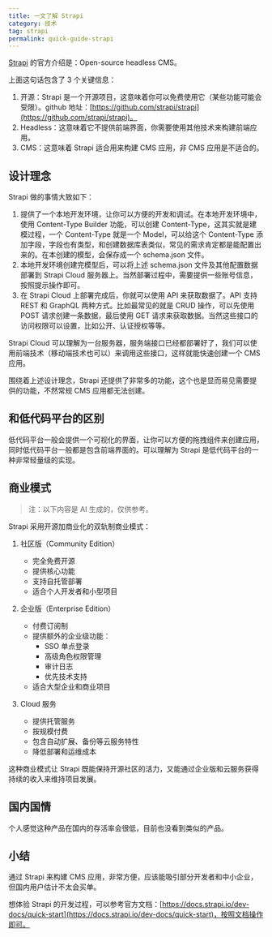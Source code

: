 ```yaml
---
title: 一文了解 Strapi
category: 技术
tag: strapi
permalink: quick-guide-strapi
---
```


[Strapi](https://strapi.io/) 的官方介绍是：Open-source headless CMS。

上面这句话包含了 3 个关键信息：

1. 开源：Strapi 是一个开源项目，这意味着你可以免费使用它（某些功能可能会受限）。github 地址：[https://github.com/strapi/strapi](https://github.com/strapi/strapi)。
2. Headless：这意味着它不提供前端界面，你需要使用其他技术来构建前端应用。
3. CMS：这意味着 Strapi 适合用来构建 CMS 应用，非 CMS 应用是不适合的。

## 设计理念

Strapi 做的事情大致如下：

1. 提供了一个本地开发环境，让你可以方便的开发和调试。在本地开发环境中，使用 Content-Type Builder 功能，可以创建 Content-Type，这其实就是建模过程，一个 Content-Type 就是一个 Model，可以给这个 Content-Type 添加字段，字段也有类型，和创建数据库表类似，常见的需求肯定都是能配置出来的。在本创建的模型，会保存成一个 schema.json 文件。
2. 本地开发环境创建完模型后，可以将上述 schema.json 文件及其他配置数据部署到 Strapi Cloud 服务器上。当然部署过程中，需要提供一些账号信息，按照提示操作即可。
3. 在 Strapi Cloud 上部署完成后，你就可以使用 API 来获取数据了。API 支持 REST 和 GraphQL 两种方式。比如最常见的就是 CRUD 操作，可以先使用 POST 请求创建一条数据，最后使用 GET 请求来获取数据。当然这些接口的访问权限可以设置，比如公开、认证授权等等。

Strapi Cloud 可以理解为一台服务器，服务端接口已经都部署好了，我们可以使用前端技术（移动端技术也可以）来调用这些接口，这样就能快速创建一个 CMS 应用。

围绕着上述设计理念，Strapi 还提供了非常多的功能，这个也是显而易见需要提供的功能，不然常规 CMS 应用都无法创建。

## 和低代码平台的区别

低代码平台一般会提供一个可视化的界面，让你可以方便的拖拽组件来创建应用，同时低代码平台一般都是包含前端界面的。可以理解为 Strapi 是低代码平台的一种非常轻量级的实现。

## 商业模式

> 注：以下内容是 AI 生成的，仅供参考。

Strapi 采用开源加商业化的双轨制商业模式：

1. 社区版（Community Edition）
   - 完全免费开源
   - 提供核心功能
   - 支持自托管部署
   - 适合个人开发者和小型项目

2. 企业版（Enterprise Edition）
   - 付费订阅制
   - 提供额外的企业级功能：
     - SSO 单点登录
     - 高级角色权限管理
     - 审计日志
     - 优先技术支持
   - 适合大型企业和商业项目

3. Cloud 服务
   - 提供托管服务
   - 按规模付费
   - 包含自动扩展、备份等云服务特性
   - 降低部署和运维成本

这种商业模式让 Strapi 既能保持开源社区的活力，又能通过企业版和云服务获得持续的收入来维持项目发展。

## 国内国情

个人感觉这种产品在国内的存活率会很低，目前也没看到类似的产品。

## 小结

通过 Strapi 来构建 CMS 应用，非常方便，应该能吸引部分开发者和中小企业，但国内用户估计不太会买单。

想体验 Strapi 的开发过程，可以参考官方文档：[https://docs.strapi.io/dev-docs/quick-start](https://docs.strapi.io/dev-docs/quick-start)，按照文档操作即可。
